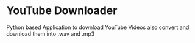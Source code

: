 # YouTube Downloader
Python based Application to download YouTube Videos also convert and download them into .wav and .mp3
